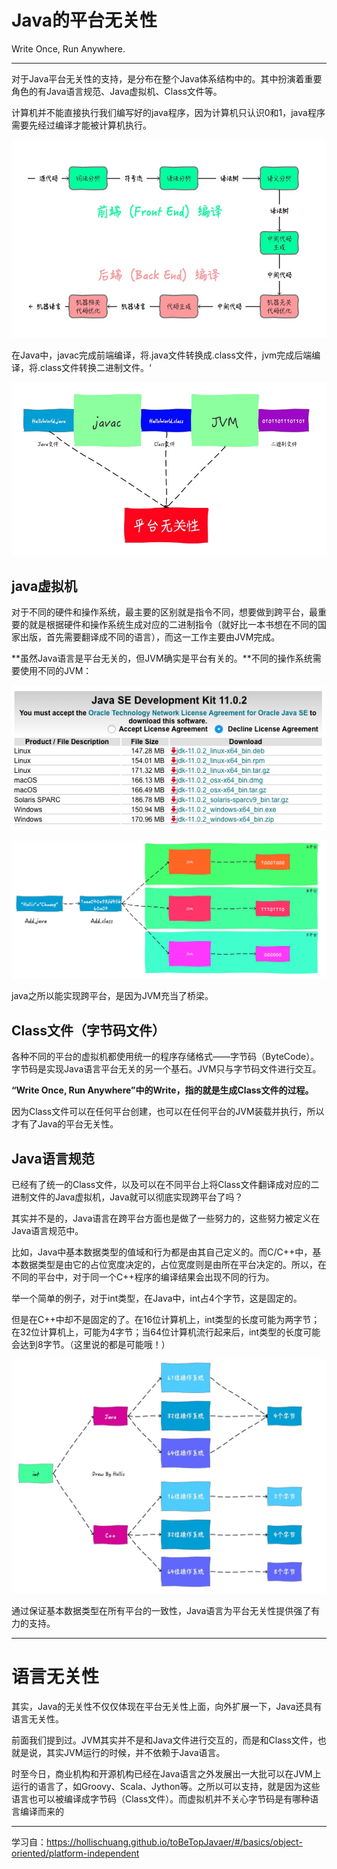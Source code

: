 # Java的平台无关性

Write Once, Run Anywhere.

---

对于Java平台无关性的支持，是分布在整个Java体系结构中的。其中扮演着重要角色的有Java语言规范、Java虚拟机、Class文件等。

计算机并不能直接执行我们编写好的java程序，因为计算机只认识0和1，java程序需要先经过编译才能被计算机执行。

![img](markdown/Java语言_Java平台无关性.assets/15539284762449.jpg)

在Java中，javac完成前端编译，将.java文件转换成.class文件，jvm完成后端编译，将.class文件转换二进制文件。‘

![img](markdown/Java语言_Java平台无关性.assets/15539291533175.jpg)

## java虚拟机

对于不同的硬件和操作系统，最主要的区别就是指令不同，想要做到跨平台，最重要的就是根据硬件和操作系统生成对应的二进制指令（就好比一本书想在不同的国家出版，首先需要翻译成不同的语言），而这一工作主要由JVM完成。

**虽然Java语言是平台无关的，但JVM确实是平台有关的。**不同的操作系统需要使用不同的JVM：

![img](markdown/Java语言_Java平台无关性.assets/15539297082025.jpg)

![img](markdown/Java语言_Java平台无关性.assets/15539303829914.jpg)

java之所以能实现跨平台，是因为JVM充当了桥梁。

## Class文件（字节码文件）

各种不同的平台的虚拟机都使用统一的程序存储格式——字节码（ByteCode）。字节码是实现Java语言平台无关的另一个基石。JVM只与字节码文件进行交互。

**“Write Once, Run Anywhere”中的Write，指的就是生成Class文件的过程。**

因为Class文件可以在任何平台创建，也可以在任何平台的JVM装载并执行，所以才有了Java的平台无关性。

## Java语言规范

已经有了统一的Class文件，以及可以在不同平台上将Class文件翻译成对应的二进制文件的Java虚拟机，Java就可以彻底实现跨平台了吗？

其实并不是的，Java语言在跨平台方面也是做了一些努力的，这些努力被定义在Java语言规范中。

比如，Java中基本数据类型的值域和行为都是由其自己定义的。而C/C++中，基本数据类型是由它的占位宽度决定的，占位宽度则是由所在平台决定的。所以，在不同的平台中，对于同一个C++程序的编译结果会出现不同的行为。

举一个简单的例子，对于int类型，在Java中，int占4个字节，这是固定的。

但是在C++中却不是固定的了。在16位计算机上，int类型的长度可能为两字节；在32位计算机上，可能为4字节；当64位计算机流行起来后，int类型的长度可能会达到8字节。（这里说的都是可能哦！）

![img](markdown/Java语言_Java平台无关性.assets/15539319645205.jpg)

通过保证基本数据类型在所有平台的一致性，Java语言为平台无关性提供强了有力的支持。

---

# 语言无关性

其实，Java的无关性不仅仅体现在平台无关性上面，向外扩展一下，Java还具有语言无关性。

前面我们提到过。JVM其实并不是和Java文件进行交互的，而是和Class文件，也就是说，其实JVM运行的时候，并不依赖于Java语言。

时至今日，商业机构和开源机构已经在Java语言之外发展出一大批可以在JVM上运行的语言了，如Groovy、Scala、Jython等。之所以可以支持，就是因为这些语言也可以被编译成字节码（Class文件）。而虚拟机并不关心字节码是有哪种语言编译而来的

---

学习自：https://hollischuang.github.io/toBeTopJavaer/#/basics/object-oriented/platform-independent